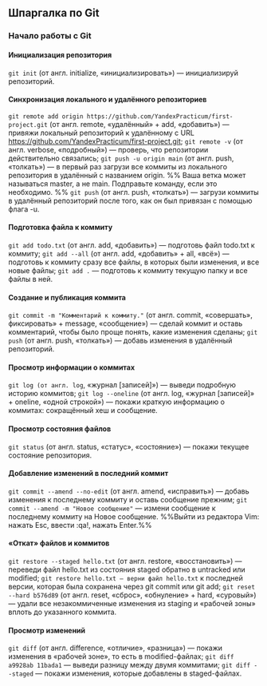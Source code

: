 ## Шпаргалка по Git

### Начало работы с Git

#### Инициализация репозитория
  
```git init``` (от англ. initialize, «инициализировать») — инициализируй репозиторий.
  
#### Синхронизация локального и удалённого репозиториев
  
```git remote add origin https://github.com/YandexPracticum/first-project.git``` (от англ. remote, «удалённый» + add, «добавить») — привяжи локальный репозиторий к удалённому с URL https://github.com/YandexPracticum/first-project.git;
```git remote -v``` (от англ. verbose, «подробный») — проверь, что репозитории действительно связались;
```git push -u origin main``` (от англ. push, «толкать») — в первый раз загрузи все коммиты из локального репозитория в удалённый с названием origin.
%% Ваша ветка может называться master, а не main. Подправьте команду, если это необходимо. %%
```git push``` (от англ. push, «толкать») — загрузи коммиты в удалённый репозиторий после того, как он был привязан с помощью флага -u.
  
#### Подготовка файла к коммиту
  
```git add todo.txt``` (от англ. add, «добавить») — подготовь файл todo.txt к коммиту;
```git add --all``` (от англ. add, «добавить» + all, «всё») — подготовь к коммиту сразу все файлы, в которых были изменения, и все новые файлы;
```git add .``` — подготовь к коммиту текущую папку и все файлы в ней.
  
#### Создание и публикация коммита
  
```git commit -m "Комментарий к коммиту."``` (от англ. commit, «совершать», фиксировать» + message, «сообщение») — сделай коммит и оставь комментарий, чтобы было проще понять, какие изменения сделаны;
```git push``` (от англ. push, «толкать») — добавь изменения в удалённый репозиторий.
  
#### Просмотр информации о коммитах
  
```git log (от англ. log```, «журнал [записей]») — выведи подробную историю коммитов;
```git log --oneline``` (от англ. log, «журнал [записей]» + oneline, «одной строкой») — покажи краткую информацию о коммитах: сокращённый хеш и сообщение.
  
#### Просмотр состояния файлов
  
```git status``` (от англ. status, «статус», «состояние») — покажи текущее состояние репозитория.
  
#### Добавление изменений в последний коммит
```git commit --amend --no-edit``` (от англ. amend, «исправить») — добавь изменения к последнему коммиту и оставь сообщение прежним;
```git commit --amend -m "Новое сообщение"``` — измени сообщение к последнему коммиту на Новое сообщение.
%%Выйти из редактора Vim: нажать Esc, ввести :qa!, нажать Enter.%%
  
#### «Откат» файлов и коммитов
  
```git restore --staged hello.txt``` (от англ. restore, «восстановить») — переведи файл hello.txt из состояния staged обратно в untracked или modified;
```git restore hello.txt — верни файл hello.txt``` к последней версии, которая была сохранена через git commit или git add;
```git reset --hard b576d89``` (от англ. reset, «сброс», «обнуление» + hard, «суровый») — удали все незакоммиченные изменения из staging и «рабочей зоны» вплоть до указанного коммита.
  
#### Просмотр изменений
```git diff``` (от англ. difference, «отличие», «разница») — покажи изменения в «рабочей зоне», то есть в modified-файлах;
```git diff a9928ab 11bada1``` — выведи разницу между двумя коммитами;
```git diff --staged``` — покажи изменения, которые добавлены в staged-файлах.
  